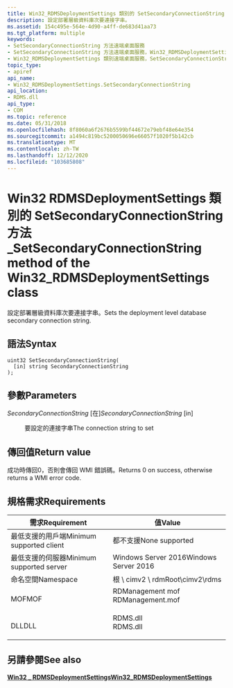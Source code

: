 ```yaml
---
title: Win32_RDMSDeploymentSettings 類別的 SetSecondaryConnectionString 方法
description: 設定部署層級資料庫次要連接字串。
ms.assetid: 154c495e-564e-4d90-a4ff-de683d41aa73
ms.tgt_platform: multiple
keywords:
- SetSecondaryConnectionString 方法遠端桌面服務
- SetSecondaryConnectionString 方法遠端桌面服務，Win32_RDMSDeploymentSettings 類別
- Win32_RDMSDeploymentSettings 類別遠端桌面服務，SetSecondaryConnectionString 方法
topic_type:
- apiref
api_name:
- Win32_RDMSDeploymentSettings.SetSecondaryConnectionString
api_location:
- RDMS.dll
api_type:
- COM
ms.topic: reference
ms.date: 05/31/2018
ms.openlocfilehash: 8f8060a6f2676b5599bf44672e79ebf48e64e354
ms.sourcegitcommit: a1494c819bc5200050696e66057f1020f5b142cb
ms.translationtype: MT
ms.contentlocale: zh-TW
ms.lasthandoff: 12/12/2020
ms.locfileid: "103685808"
---
```

# <a name="setsecondaryconnectionstring-method-of-the-win32_rdmsdeploymentsettings-class"></a><span data-ttu-id="4e14a-106">Win32 RDMSDeploymentSettings 類別的 SetSecondaryConnectionString 方法 \_</span><span class="sxs-lookup"><span data-stu-id="4e14a-106">SetSecondaryConnectionString method of the Win32\_RDMSDeploymentSettings class</span></span>

<span data-ttu-id="4e14a-107">設定部署層級資料庫次要連接字串。</span><span class="sxs-lookup"><span data-stu-id="4e14a-107">Sets the deployment level database secondary connection string.</span></span>

## <a name="syntax"></a><span data-ttu-id="4e14a-108">語法</span><span class="sxs-lookup"><span data-stu-id="4e14a-108">Syntax</span></span>


```mof
uint32 SetSecondaryConnectionString(
  [in] string SecondaryConnectionString
);
```



## <a name="parameters"></a><span data-ttu-id="4e14a-109">參數</span><span class="sxs-lookup"><span data-stu-id="4e14a-109">Parameters</span></span>

<dl> <dt>

<span data-ttu-id="4e14a-110">*SecondaryConnectionString* \[在\]</span><span class="sxs-lookup"><span data-stu-id="4e14a-110">*SecondaryConnectionString* \[in\]</span></span>
</dt> <dd>

<span data-ttu-id="4e14a-111">要設定的連接字串</span><span class="sxs-lookup"><span data-stu-id="4e14a-111">The connection string to set</span></span>

</dd> </dl>

## <a name="return-value"></a><span data-ttu-id="4e14a-112">傳回值</span><span class="sxs-lookup"><span data-stu-id="4e14a-112">Return value</span></span>

<span data-ttu-id="4e14a-113">成功時傳回0，否則會傳回 WMI 錯誤碼。</span><span class="sxs-lookup"><span data-stu-id="4e14a-113">Returns 0 on success, otherwise returns a WMI error code.</span></span>

## <a name="requirements"></a><span data-ttu-id="4e14a-114">規格需求</span><span class="sxs-lookup"><span data-stu-id="4e14a-114">Requirements</span></span>



| <span data-ttu-id="4e14a-115">需求</span><span class="sxs-lookup"><span data-stu-id="4e14a-115">Requirement</span></span> | <span data-ttu-id="4e14a-116">值</span><span class="sxs-lookup"><span data-stu-id="4e14a-116">Value</span></span> |
|-------------------------------------|---------------------------------------------------------------------------------------------|
| <span data-ttu-id="4e14a-117">最低支援的用戶端</span><span class="sxs-lookup"><span data-stu-id="4e14a-117">Minimum supported client</span></span><br/> | <span data-ttu-id="4e14a-118">都不支援</span><span class="sxs-lookup"><span data-stu-id="4e14a-118">None supported</span></span><br/>                                                                   |
| <span data-ttu-id="4e14a-119">最低支援的伺服器</span><span class="sxs-lookup"><span data-stu-id="4e14a-119">Minimum supported server</span></span><br/> | <span data-ttu-id="4e14a-120">Windows Server 2016</span><span class="sxs-lookup"><span data-stu-id="4e14a-120">Windows Server 2016</span></span><br/>                                                              |
| <span data-ttu-id="4e14a-121">命名空間</span><span class="sxs-lookup"><span data-stu-id="4e14a-121">Namespace</span></span><br/>                | <span data-ttu-id="4e14a-122">根 \\ cimv2 \\ rdm</span><span class="sxs-lookup"><span data-stu-id="4e14a-122">Root\\cimv2\\rdms</span></span><br/>                                                                |
| <span data-ttu-id="4e14a-123">MOF</span><span class="sxs-lookup"><span data-stu-id="4e14a-123">MOF</span></span><br/>                      | <dl> <span data-ttu-id="4e14a-124"><dt>RDManagement mof</dt></span><span class="sxs-lookup"><span data-stu-id="4e14a-124"><dt>RDManagement.mof</dt></span></span> </dl> |
| <span data-ttu-id="4e14a-125">DLL</span><span class="sxs-lookup"><span data-stu-id="4e14a-125">DLL</span></span><br/>                      | <dl> <span data-ttu-id="4e14a-126"><dt>RDMS.dll</dt></span><span class="sxs-lookup"><span data-stu-id="4e14a-126"><dt>RDMS.dll</dt></span></span> </dl>         |



## <a name="see-also"></a><span data-ttu-id="4e14a-127">另請參閱</span><span class="sxs-lookup"><span data-stu-id="4e14a-127">See also</span></span>

<dl> <dt>

[<span data-ttu-id="4e14a-128">**Win32 \_ RDMSDeploymentSettings**</span><span class="sxs-lookup"><span data-stu-id="4e14a-128">**Win32\_RDMSDeploymentSettings**</span></span>](win32-rdmsdeploymentsettings.md)
</dt> </dl>

 

 





